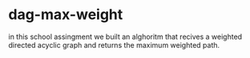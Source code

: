 # dag-max-weight

in this school assingment we built an alghoritm that recives a weighted directed acyclic graph and returns the maximum
weighted path.
